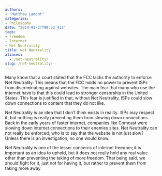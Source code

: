 ```yaml
---
authors: 
- "Matthew Lamont"
categories:
- Philosophy
date: "2014-01-27T00:32:41Z"
tags:
- Freedom
- Internet
- Net Neutrality
title: Net Neutrality
aliases:
  - /net-neutrality/
slug: /net-neutrality/
---
```


Many know that a court stated that the FCC lacks the authority to enforce Net Neutrality. This means that the FCC holds no power to prevent ISPs from discriminating against websites. The main fear that many who use the internet have is that this could lead to stronger censorship in the United States. This fear is justified in that, without Net Neutrality, ISPs could slow down connections to content that they do not like.

Net Neutrality is an idea that I don't think exists in reality. ISPs may respect it, but nothing is really preventing them from slowing down connections. Back in the early years of faster internet, companies like Comcast were slowing down internet connections to their enemies sites. Net Neutrality can not really be enforced, who is to say that the website is not just slow? Unless there is an investigation, no one would know.

Net Neutrality is one of the lesser concerns of internet freedom; it is important as an idea to uphold, but it does not really hold any real value other than preventing the taking of more freedom. That being said, we should fight for it, just not for having it, but rather to prevent them from taking more away.
